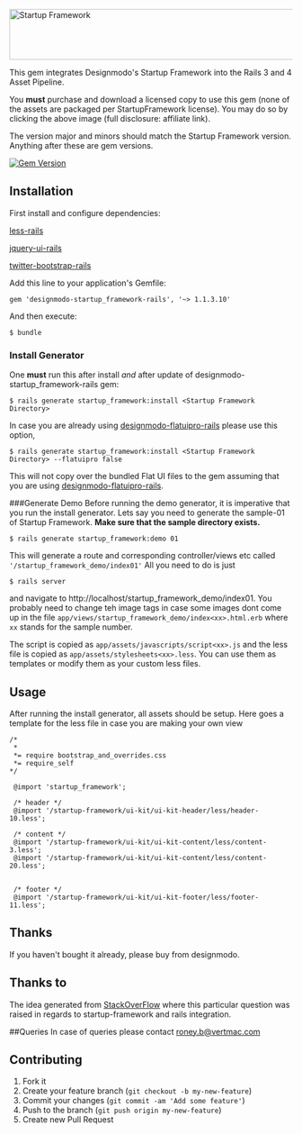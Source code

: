 <a href="http://designmodo.com/startup/?u=1124" rel="nofollow" title="Startup Framework" target="_blank"><img src="http://designmodo.com/img/affiliate/startupbright_728_90.jpg" border="0"  width="728" height="90" alt="Startup Framework" /></a>

This gem integrates Designmodo's Startup Framework into the Rails 3 and 4 Asset Pipeline.

You **must** purchase and download a licensed copy to use this gem (none of the assets are packaged per StartupFramework license).  You may do so by clicking the above image (full disclosure: affiliate link).

The version major and minors should match the Startup Framework version.  Anything after these are gem versions.

[![Gem Version](https://badge.fury.io/rb/designmodo-startup_framework-rails.png)](http://badge.fury.io/rb/designmodo-startup_framework-rails)

## Installation
First install and configure dependencies:

[less-rails](https://github.com/metaskills/less-rails)

[jquery-ui-rails](https://github.com/joliss/jquery-ui-rails)

[twitter-bootstrap-rails](https://github.com/seyhunak/twitter-bootstrap-rails)



Add this line to your application's Gemfile:

    gem 'designmodo-startup_framework-rails', '~> 1.1.3.10'

And then execute:

    $ bundle

### Install Generator
One **must** run this after install *and* after update of designmodo-startup_framework-rails gem:

    $ rails generate startup_framework:install <Startup Framework Directory>
    
In case you are already using [designmodo-flatuipro-rails](https://github.com/reflection/designmodo-flatuipro-rails) please use this option, 
    
    $ rails generate startup_framework:install <Startup Framework Directory> --flatuipro false

This will not copy over the bundled Flat UI files to the gem assuming that you are using [designmodo-flatuipro-rails](https://github.com/reflection/designmodo-flatuipro-rails).

###Generate Demo
Before running the demo generator, it is imperative that you run the install generator. Lets say you need to generate the sample-01 of Startup Framework. **Make sure that the sample directory exists.**

    $ rails generate startup_framework:demo 01
  
This will generate a route and corresponding controller/views etc called `'/startup_framework_demo/index01'`
All you need to do is just
  
    $ rails server

and navigate to http://localhost/startup_framework_demo/index01. You probably need to change teh image tags in case some images dont come up in the file `app/views/startup_framework_demo/index<xx>.html.erb` where `xx` stands for the sample number. 
  
The script is copied as `app/assets/javascripts/script<xx>.js` and the less file is copied as `app/assets/stylesheets<xx>.less`. You can use them as templates or modify them as your custom less files.

## Usage
After running the install generator, all assets should be setup. Here goes a template for the less file in case you are making your own view

    /*
     *
     *= require bootstrap_and_overrides.css
     *= require_self
    */
    
     @import 'startup_framework';
     
     /* header */
     @import '/startup-framework/ui-kit/ui-kit-header/less/header-10.less';
     
     /* content */
     @import '/startup-framework/ui-kit/ui-kit-content/less/content-3.less';
     @import '/startup-framework/ui-kit/ui-kit-content/less/content-20.less';
     
     
     /* footer */
     @import '/startup-framework/ui-kit/ui-kit-footer/less/footer-11.less';

## Thanks
If you haven't bought it already, please buy from designmodo.


## Thanks to
The idea generated from [StackOverFlow](http://stackoverflow.com/questions/23331056/designmodos-startup-framework-kit-with-ruby-on-rails/) where this particular question was raised in regards to startup-framework and rails integration.


##Queries
In case of queries please contact roney.b@vertmac.com


## Contributing

1. Fork it
2. Create your feature branch (`git checkout -b my-new-feature`)
3. Commit your changes (`git commit -am 'Add some feature'`)
4. Push to the branch (`git push origin my-new-feature`)
5. Create new Pull Request

